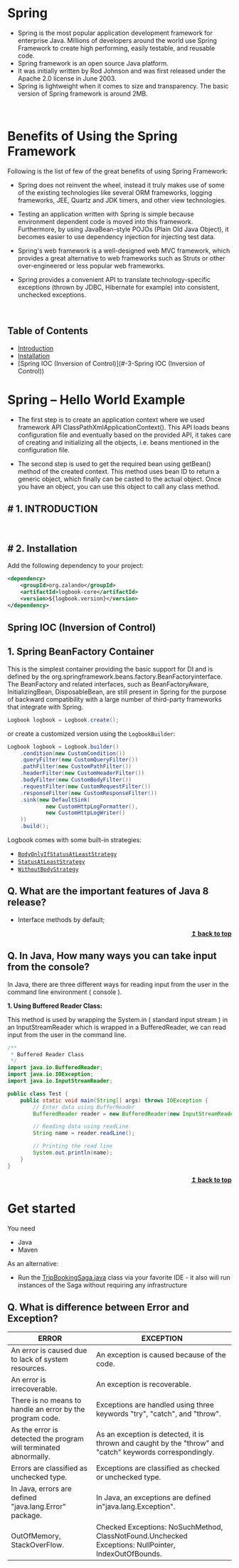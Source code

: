 # Spring
* Spring is the most popular application development framework for enterprise Java. Millions 
of developers around the world use Spring Framework to create high performing, easily 
testable, and reusable code.
* Spring framework is an open source Java platform. 
* It was initially written by Rod Johnson and was first released under the Apache 2.0 license
in June 2003.
* Spring is lightweight when it comes to size and transparency. The basic version of Spring 
framework is around 2MB.
<br/>

# Benefits of Using the Spring Framework
Following is the list of few of the great benefits of using Spring Framework:

* Spring does not reinvent the wheel, instead it truly makes use of some of the 
existing technologies like several ORM frameworks, logging frameworks, JEE, 
Quartz and JDK timers, and other view technologies.

* Testing an application written with Spring is simple because environment
dependent code is moved into this framework. Furthermore, by using JavaBean-style POJOs
(Plain Old Java Object), it becomes easier to use dependency injection for injecting test data.

* Spring's web framework is a well-designed web MVC framework, which provides a 
great alternative to web frameworks such as Struts or other over-engineered or 
less popular web frameworks.

* Spring provides a convenient API to translate technology-specific exceptions 
(thrown by JDBC, Hibernate for example) into consistent, unchecked exceptions.
<br/>

## Table of Contents

* [Introduction](#-1-introduction)
* [Installation](#-2-installation)
* [Spring IOC (Inversion of Control)](#-3-Spring IOC (Inversion of Control))

# Spring – Hello World Example

* The first step is to create an application context where we used framework 
API ClassPathXmlApplicationContext(). This API loads beans configuration file 
and eventually based on the provided API, it takes care of creating and initializing 
all the objects, i.e. beans mentioned in the configuration file.

* The second step is used to get the required bean using getBean() method of the 
created context. This method uses bean ID to return a generic object, which finally 
can be casted to the actual object. Once you have an object, you can use this 
object to call any class method.

## # 1. INTRODUCTION

<br/>


## # 2. Installation

Add the following dependency to your project:

```xml
<dependency>
    <groupId>org.zalando</groupId>
    <artifactId>logbook-core</artifactId>
    <version>${logbook.version}</version>
</dependency>
```

## Spring IOC (Inversion of Control)

## 1. Spring BeanFactory Container

This is the simplest container providing the basic support for DI and is defined by 
the org.springframework.beans.factory.BeanFactoryinterface. The BeanFactory 
and related interfaces, such as BeanFactoryAware, InitializingBean, 
DisposableBean, are still present in Spring for the purpose of backward 
compatibility with a large number of third-party frameworks that integrate with 
Spring.


```java
Logbook logbook = Logbook.create();
```
or create a customized version using the `LogbookBuilder`:

```java
Logbook logbook = Logbook.builder()
    .condition(new CustomCondition())
    .queryFilter(new CustomQueryFilter())
    .pathFilter(new CustomPathFilter())
    .headerFilter(new CustomHeaderFilter())
    .bodyFilter(new CustomBodyFilter())
    .requestFilter(new CustomRequestFilter())
    .responseFilter(new CustomResponseFilter())
    .sink(new DefaultSink(
            new CustomHttpLogFormatter(),
            new CustomHttpLogWriter()
    ))
    .build();
```



Logbook comes with some built-in strategies:

- [`BodyOnlyIfStatusAtLeastStrategy`](logbook-core/src/main/java/org/zalando/logbook/BodyOnlyIfStatusAtLeastStrategy.java)
- [`StatusAtLeastStrategy`](logbook-core/src/main/java/org/zalando/logbook/StatusAtLeastStrategy.java)
- [`WithoutBodyStrategy`](logbook-core/src/main/java/org/zalando/logbook/WithoutBodyStrategy.java)


## Q. What are the important features of Java 8 release?

* Interface methods by default;

<div align="right">
    <b><a href="(#-2-installation)">↥ back to top</a></b>
</div>


## Q. In Java, How many ways you can take input from the console?

In Java, there are three different ways for reading input from the user in the command line environment ( console ).

**1. Using Buffered Reader Class:**

This method is used by wrapping the System.in ( standard input stream ) in an InputStreamReader which is wrapped in a BufferedReader, we can read input from the user in the command line.

```java
/**
 * Buffered Reader Class
 */
import java.io.BufferedReader;
import java.io.IOException;
import java.io.InputStreamReader;

public class Test {
    public static void main(String[] args) throws IOException {
        // Enter data using BufferReader
        BufferedReader reader = new BufferedReader(new InputStreamReader(System.in));

        // Reading data using readLine
        String name = reader.readLine();

        // Printing the read line
        System.out.println(name);
    }
}
```


<div align="right">
    <b><a href="(#-2-installation)">↥ back to top</a></b>
</div>


# Get started

You need

* Java
* Maven


As an alternative:
* Run the [TripBookingSaga.java](src/main/java/io/flowing/trip/saga/camunda/simple/TripBookingSaga.java) class via your favorite IDE - it also will run instances of the Saga without requiring any infrastructure

## Q. What is difference between Error and Exception?
|ERROR                                    |EXCEPTION                               |
|-----------------------------------------|----------------------------------------|
|An error is caused due to lack of system resources.|An exception is caused because of the code.|
|An error is irrecoverable.	            |An exception is recoverable.|
|There is no means to handle an error by the program code.|	Exceptions are handled using three keywords "try", "catch", and "throw".|
|As the error is detected the program will terminated abnormally.|As an exception is detected, it is thrown and caught by the "throw" and "catch" keywords correspondingly.|
|Errors are classified as unchecked type.|Exceptions are classified as checked or unchecked type.|
|In Java, errors are defined "java.lang.Error" package.|In Java, an exceptions are defined in"java.lang.Exception".|
|OutOfMemory, StackOverFlow.|Checked Exceptions: NoSuchMethod, ClassNotFound.Unchecked Exceptions: NullPointer, IndexOutOfBounds.|


<div align="right">
    <b><a href="#-2-installation>↥ back to top</a></b>
</div>
